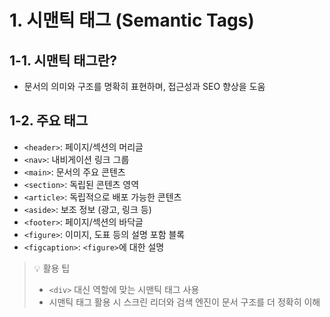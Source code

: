 # 1. 시맨틱 태그 (Semantic Tags)

## 1-1. 시맨틱 태그란?

-   문서의 의미와 구조를 명확히 표현하며, 접근성과 SEO 향상을 도움

## 1-2. 주요 태그

-   `<header>`: 페이지/섹션의 머리글
-   `<nav>`: 내비게이션 링크 그룹
-   `<main>`: 문서의 주요 콘텐츠
-   `<section>`: 독립된 콘텐츠 영역
-   `<article>`: 독립적으로 배포 가능한 콘텐츠
-   `<aside>`: 보조 정보 (광고, 링크 등)
-   `<footer>`: 페이지/섹션의 바닥글
-   `<figure>`: 이미지, 도표 등의 설명 포함 블록
-   `<figcaption>`: `<figure>`에 대한 설명

> 💡 활용 팁
>
> -   `<div>` 대신 역할에 맞는 시맨틱 태그 사용
> -   시맨틱 태그 활용 시 스크린 리더와 검색 엔진이 문서 구조를 더 정확히 이해
